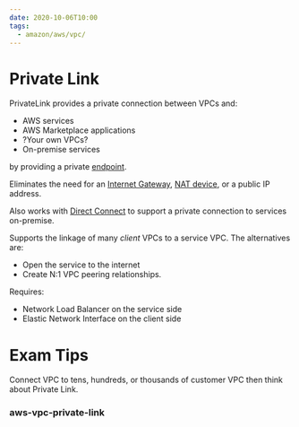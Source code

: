 ```yaml
---
date: 2020-10-06T10:00
tags:
  - amazon/aws/vpc/
---
```


# Private Link

PrivateLink provides a private connection between VPCs
and:
* AWS services
* AWS Marketplace applications
* ?Your own VPCs?
* On-premise services

by providing a private [endpoint](aws-vpc-endpoint).

Eliminates the need for an [Internet Gateway](aws-vpc-internet-gateway), [NAT device](aws-vpc-gateway-nat), or a public IP address.

Also works with [Direct Connect](aws-vpc-direct-connect) to support a private connection to services on-premise.

Supports the linkage of many *client* VPCs to a service VPC.
The alternatives are:
* Open the service to the internet
* Create N:1 VPC peering relationships.

Requires:
* Network Load Balancer on the service side
* Elastic Network Interface on the client side

 # Exam Tips
 
 Connect VPC to tens, hundreds, or thousands of customer VPC then think about Private Link.

### aws-vpc-private-link